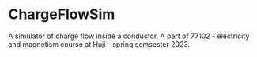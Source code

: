 # ChargeFlowSim
A simulator of charge flow inside a conductor. A part of 77102 - electricity and magnetism course at Huji - spring semsester 2023.
